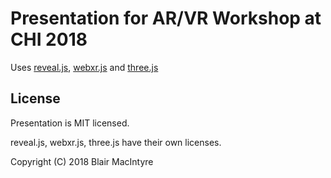 # Presentation for AR/VR Workshop at CHI 2018

Uses [reveal.js](https://travis-ci.org/hakimel/reveal.js), [webxr.js](http://github.com/mozilla/webxr-polyfill) and [three.js](http://threejs.org)

## License

Presentation is MIT licensed.

reveal.js, webxr.js, three.js have their own licenses.

Copyright (C) 2018 Blair MacIntyre
